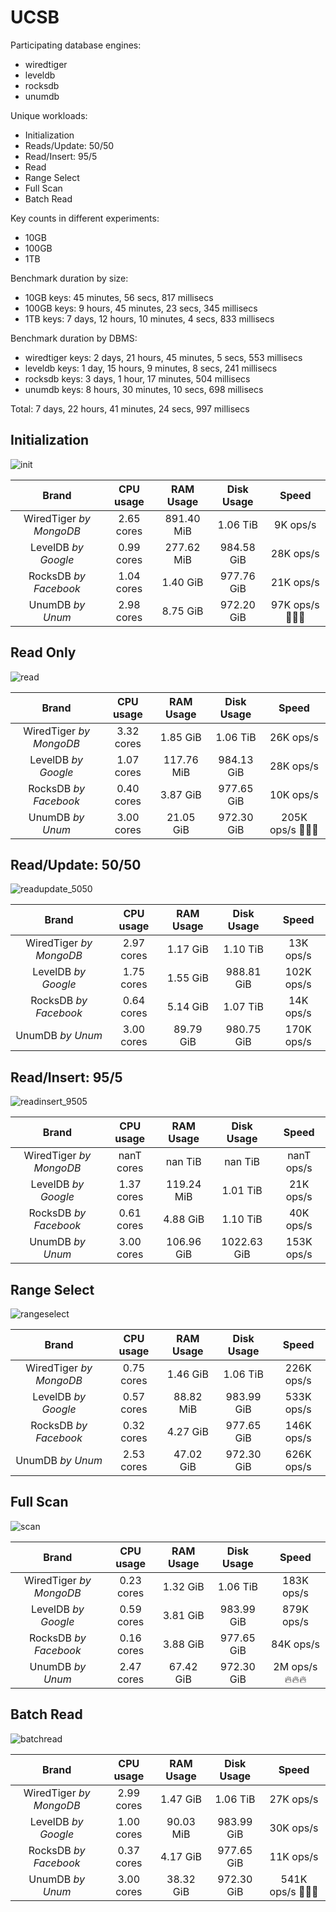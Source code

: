 # UCSB
Participating database engines:

* wiredtiger
* leveldb
* rocksdb
* unumdb

Unique workloads:

* Initialization
* Reads/Update: 50/50
* Read/Insert: 95/5
* Read
* Range Select
* Full Scan
* Batch Read

Key counts in different experiments:

* 10GB
* 100GB
* 1TB

Benchmark duration by size:

* 10GB keys: 45 minutes, 56 secs, 817 millisecs
* 100GB keys: 9 hours, 45 minutes, 23 secs, 345 millisecs
* 1TB keys: 7 days, 12 hours, 10 minutes, 4 secs, 833 millisecs

Benchmark duration by DBMS:

* wiredtiger keys: 2 days, 21 hours, 45 minutes, 5 secs, 553 millisecs
* leveldb keys: 1 day, 15 hours, 9 minutes, 8 secs, 241 millisecs
* rocksdb keys: 3 days, 1 hour, 17 minutes, 504 millisecs
* unumdb keys: 8 hours, 30 minutes, 10 secs, 698 millisecs

Total: 7 days, 22 hours, 41 minutes, 24 secs, 997 millisecs
## Initialization
![init](report/init.svg)

|          Brand          | CPU usage  | RAM Usage  | Disk Usage |     Speed     |
| :---------------------: | :--------: | :--------: | :--------: | :-----------: |
| WiredTiger *by MongoDB* | 2.65 cores | 891.40 MiB |  1.06 TiB  |   9K ops/s    |
|   LevelDB *by Google*   | 0.99 cores | 277.62 MiB | 984.58 GiB |   28K ops/s   |
|  RocksDB *by Facebook*  | 1.04 cores |  1.40 GiB  | 977.76 GiB |   21K ops/s   |
|    UnumDB *by Unum*     | 2.98 cores |  8.75 GiB  | 972.20 GiB | 97K ops/s 🍓🍓🍓 |

## Read Only
![read](report/read.svg)

|          Brand          | CPU usage  | RAM Usage  | Disk Usage |     Speed      |
| :---------------------: | :--------: | :--------: | :--------: | :------------: |
| WiredTiger *by MongoDB* | 3.32 cores |  1.85 GiB  |  1.06 TiB  |   26K ops/s    |
|   LevelDB *by Google*   | 1.07 cores | 117.76 MiB | 984.13 GiB |   28K ops/s    |
|  RocksDB *by Facebook*  | 0.40 cores |  3.87 GiB  | 977.65 GiB |   10K ops/s    |
|    UnumDB *by Unum*     | 3.00 cores | 21.05 GiB  | 972.30 GiB | 205K ops/s 🔞🔞🔞 |

## Read/Update: 50/50
![readupdate_5050](report/readupdate_5050.svg)

|          Brand          | CPU usage  | RAM Usage | Disk Usage |   Speed    |
| :---------------------: | :--------: | :-------: | :--------: | :--------: |
| WiredTiger *by MongoDB* | 2.97 cores | 1.17 GiB  |  1.10 TiB  | 13K ops/s  |
|   LevelDB *by Google*   | 1.75 cores | 1.55 GiB  | 988.81 GiB | 102K ops/s |
|  RocksDB *by Facebook*  | 0.64 cores | 5.14 GiB  |  1.07 TiB  | 14K ops/s  |
|    UnumDB *by Unum*     | 3.00 cores | 89.79 GiB | 980.75 GiB | 170K ops/s |

## Read/Insert: 95/5
![readinsert_9505](report/readinsert_9505.svg)

|          Brand          | CPU usage  | RAM Usage  | Disk Usage  |   Speed    |
| :---------------------: | :--------: | :--------: | :---------: | :--------: |
| WiredTiger *by MongoDB* | nanT cores |  nan TiB   |   nan TiB   | nanT ops/s |
|   LevelDB *by Google*   | 1.37 cores | 119.24 MiB |  1.01 TiB   | 21K ops/s  |
|  RocksDB *by Facebook*  | 0.61 cores |  4.88 GiB  |  1.10 TiB   | 40K ops/s  |
|    UnumDB *by Unum*     | 3.00 cores | 106.96 GiB | 1022.63 GiB | 153K ops/s |

## Range Select
![rangeselect](report/rangeselect.svg)

|          Brand          | CPU usage  | RAM Usage | Disk Usage |   Speed    |
| :---------------------: | :--------: | :-------: | :--------: | :--------: |
| WiredTiger *by MongoDB* | 0.75 cores | 1.46 GiB  |  1.06 TiB  | 226K ops/s |
|   LevelDB *by Google*   | 0.57 cores | 88.82 MiB | 983.99 GiB | 533K ops/s |
|  RocksDB *by Facebook*  | 0.32 cores | 4.27 GiB  | 977.65 GiB | 146K ops/s |
|    UnumDB *by Unum*     | 2.53 cores | 47.02 GiB | 972.30 GiB | 626K ops/s |

## Full Scan
![scan](report/scan.svg)

|          Brand          | CPU usage  | RAM Usage | Disk Usage |    Speed     |
| :---------------------: | :--------: | :-------: | :--------: | :----------: |
| WiredTiger *by MongoDB* | 0.23 cores | 1.32 GiB  |  1.06 TiB  |  183K ops/s  |
|   LevelDB *by Google*   | 0.59 cores | 3.81 GiB  | 983.99 GiB |  879K ops/s  |
|  RocksDB *by Facebook*  | 0.16 cores | 3.88 GiB  | 977.65 GiB |  84K ops/s   |
|    UnumDB *by Unum*     | 2.47 cores | 67.42 GiB | 972.30 GiB | 2M ops/s 🔥🔥🔥 |

## Batch Read
![batchread](report/batchread.svg)

|          Brand          | CPU usage  | RAM Usage | Disk Usage |     Speed      |
| :---------------------: | :--------: | :-------: | :--------: | :------------: |
| WiredTiger *by MongoDB* | 2.99 cores | 1.47 GiB  |  1.06 TiB  |   27K ops/s    |
|   LevelDB *by Google*   | 1.00 cores | 90.03 MiB | 983.99 GiB |   30K ops/s    |
|  RocksDB *by Facebook*  | 0.37 cores | 4.17 GiB  | 977.65 GiB |   11K ops/s    |
|    UnumDB *by Unum*     | 3.00 cores | 38.32 GiB | 972.30 GiB | 541K ops/s 🔞🔞🔞 |
